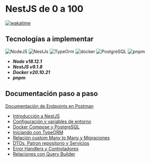 # NestJS de 0 a 100

[![wakatime](https://wakatime.com/badge/user/8ef73281-6d0a-4758-af11-fd880ca3009c/project/afd11f05-1582-4dae-95eb-5a909f90cb50.svg?style=for-the-badge)](https://wakatime.com/badge/user/8ef73281-6d0a-4758-af11-fd880ca3009c/project/afd11f05-1582-4dae-95eb-5a909f90cb50)

## Tecnologías a implementar

![NodeJS](https://img.shields.io/badge/Node.js-339933?style=for-the-badge&logo=nodedotjs&logoColor=white)
![NestJs](https://img.shields.io/badge/nestjs-E0234E?style=for-the-badge&logo=nestjs&logoColor=white)
![TypeOrm](https://img.shields.io/badge/TypeScript-007ACC?style=for-the-badge&logo=typescript&logoColor=white)
![docker](https://img.shields.io/badge/Docker-2CA5E0?style=for-the-badge&logo=docker&logoColor=white)
![PostgreSQL](https://img.shields.io/badge/PostgreSQL-316192?style=for-the-badge&logo=postgresql&logoColor=white)
![pnpm](https://img.shields.io/badge/pnpm-orange?style=for-the-badge&logo=pnpm&logoColor=white)

- ***Node v18.12.1***
- ***NestJS v9.1.8***
- ***Docker v20.10.21***
- ***pnpm***

## Documentación paso a paso

[Documentación de Endpoints en Postman](https://documenter.getpostman.com/view/8438809/2s8Z711Y3a)

- [Introducción a NestJS](DOC/P1T1_Introduccion_NestJS.md)
- [Configuración y variables de entorno](DOC/P2T1_Configuracion_variables_de_entorno.md)
- [Docker Compose y PostgreSQL](DOC/P3T1_Docker_Compose_PostgreSQL.md)
- [Iniciando con TypeORM](DOC/P4T1_Iniciando_con_TypeORM.md)
- [Relación custom Many to Many y Migraciones](DOC/P5T1_Relacion_Custom_Many_to_Many_Migraciones.md)
- [DTOs, Patron repositorio y Servicios](DOC/P6T1_DTOS_Patron_Repositorio_Servicios.md)
- [Error Handlers y Controladores](DOC/P7T1_Error_Handlers_Controladores.md)
- [Relaciones con Query Builder](DOC/P8T1_Relaciones_Query_Builder.md)
